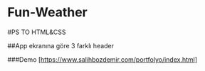 # Fun-Weather

#PS TO HTML&CSS 

##App ekranına göre 3 farklı header

###Demo
[https://www.salihbozdemir.com/portfolyo/index.html]
